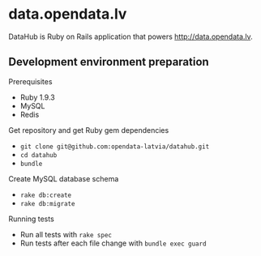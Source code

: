 data.opendata.lv
================

DataHub is Ruby on Rails application that powers http://data.opendata.lv.

Development environment preparation
-----------------------------------

Prerequisites
* Ruby 1.9.3
* MySQL
* Redis

Get repository and get Ruby gem dependencies
* `git clone git@github.com:opendata-latvia/datahub.git`
* `cd datahub`
* `bundle`

Create MySQL database schema
* `rake db:create`
* `rake db:migrate`

Running tests
* Run all tests with `rake spec`
* Run tests after each file change with `bundle exec guard`
